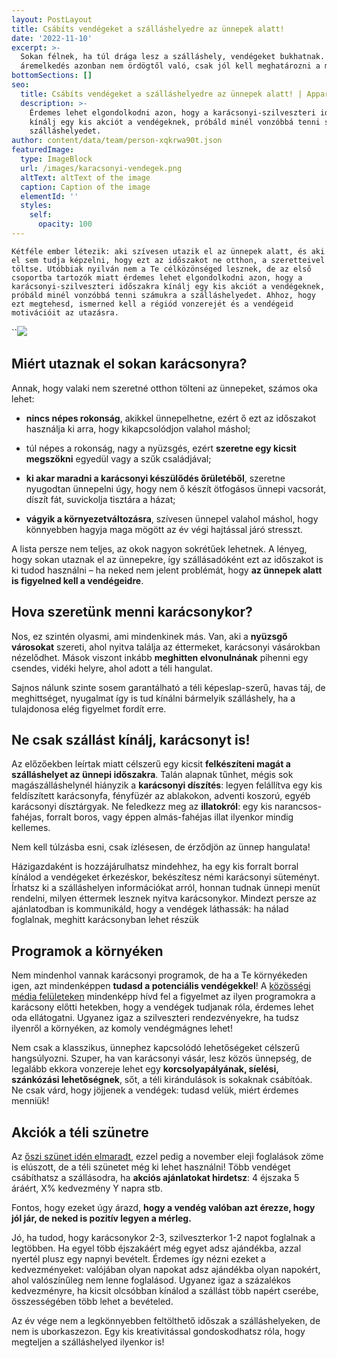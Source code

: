 ```yaml
---
layout: PostLayout
title: Csábíts vendégeket a szálláshelyedre az ünnepek alatt!
date: '2022-11-10'
excerpt: >-
  Sokan félnek, ha túl drága lesz a szálláshely, vendégeket bukhatnak. Az
  áremelkedés azonban nem ördögtől való, csak jól kell meghatározni a mértékét.
bottomSections: []
seo:
  title: Csábíts vendégeket a szálláshelyedre az ünnepek alatt! | Appartman Blog
  description: >-
    Érdemes lehet elgondolkodni azon, hogy a karácsonyi-szilveszteri időszakra
    kínálj egy kis akciót a vendégeknek, próbáld minél vonzóbbá tenni számukra a
    szálláshelyedet. 
author: content/data/team/person-xqkrwa90t.json
featuredImage:
  type: ImageBlock
  url: /images/karacsonyi-vendegek.png
  altText: altText of the image
  caption: Caption of the image
  elementId: ''
  styles:
    self:
      opacity: 100
---
```

`Kétféle ember létezik: aki szívesen utazik el az ünnepek alatt, és aki el sem tudja képzelni, hogy ezt az időszakot ne otthon, a szeretteivel töltse. Utóbbiak nyilván nem a Te célközönséged lesznek, de az első csoportba tartozók miatt érdemes lehet elgondolkodni azon, hogy a karácsonyi-szilveszteri időszakra kínálj egy kis akciót a vendégeknek, próbáld minél vonzóbbá tenni számukra a szálláshelyedet. Ahhoz, hogy ezt megtehesd, ismerned kell a régiód vonzerejét és a vendégeid motivációit az utazásra.`

``![](/images/karacsonyi-vendegek.png)

## Miért utaznak el sokan karácsonyra?

Annak, hogy valaki nem szeretné otthon tölteni az ünnepeket, számos oka lehet:

*   **nincs népes rokonság**, akikkel ünnepelhetne, ezért ő ezt az időszakot használja ki arra, hogy kikapcsolódjon valahol máshol;

*   túl népes a rokonság, nagy a nyüzsgés, ezért **szeretne egy kicsit megszökni** egyedül vagy a szűk családjával;

*   **ki akar maradni a karácsonyi készülődés őrületéből**, szeretne nyugodtan ünnepelni úgy, hogy nem ő készít ötfogásos ünnepi vacsorát, díszít fát, suvickolja tisztára a házat;

*   **vágyik a környezetváltozásra**, szívesen ünnepel valahol máshol, hogy könnyebben hagyja maga mögött az év végi hajtással járó stresszt.

A lista persze nem teljes, az okok nagyon sokrétűek lehetnek. A lényeg, hogy sokan utaznak el az ünnepekre, így szállásadóként ezt az időszakot is ki tudod használni – ha neked nem jelent problémát, hogy **az ünnepek alatt is figyelned kell a vendégeidre**.

## Hova szeretünk menni karácsonykor?

Nos, ez szintén olyasmi, ami mindenkinek más. Van, aki a **nyüzsgő városokat** szereti, ahol nyitva találja az éttermeket, karácsonyi vásárokban nézelődhet. Mások viszont inkább **meghitten elvonulnának** pihenni egy csendes, vidéki helyre, ahol adott a téli hangulat.

Sajnos nálunk szinte sosem garantálható a téli képeslap-szerű, havas táj, de meghittséget, nyugalmat így is tud kínálni bármelyik szálláshely, ha a tulajdonosa elég figyelmet fordít erre.

## Ne csak szállást kínálj, karácsonyt is!

Az előzőekben leírtak miatt célszerű egy kicsit **felkészíteni magát a szálláshelyet az ünnepi időszakra**. Talán alapnak tűnhet, mégis sok magászálláshelynél hiányzik a **karácsonyi díszítés**: legyen felállítva egy kis feldíszített karácsonyfa, fényfüzér az ablakokon, adventi koszorú, egyéb karácsonyi dísztárgyak. Ne feledkezz meg az **illatokról**: egy kis narancsos-fahéjas, forralt boros, vagy éppen almás-fahéjas illat ilyenkor mindig kellemes.

Nem kell túlzásba esni, csak ízlésesen, de érződjön az ünnep hangulata!

Házigazdaként is hozzájárulhatsz mindehhez, ha egy kis forralt borral kínálod a vendégeket érkezéskor, bekészítesz némi karácsonyi süteményt. Írhatsz ki a szálláshelyen információkat arról, honnan tudnak ünnepi menüt rendelni, milyen éttermek lesznek nyitva karácsonykor. Mindezt persze az ajánlatodban is kommunikáld, hogy a vendégek láthassák: ha nálad foglalnak, meghitt karácsonyban lehet részük

## Programok a környéken

Nem mindenhol vannak karácsonyi programok, de ha a Te környékeden igen, azt mindenképpen **tudasd a potenciális vendégekkel**! A [közösségi média felületeken](https://appartman.hu/blog/vendeghaz-vendegszerzes-facebookrol/) mindenképp hívd fel a figyelmet az ilyen programokra a karácsony előtti hetekben, hogy a vendégek tudjanak róla, érdemes lehet oda ellátogatni. Ugyanez igaz a szilveszteri rendezvényekre, ha tudsz ilyenről a környéken, az komoly vendégmágnes lehet!

Nem csak a klasszikus, ünnephez kapcsolódó lehetőségeket célszerű hangsúlyozni. Szuper, ha van karácsonyi vásár, lesz közös ünnepség, de legalább ekkora vonzereje lehet egy **korcsolyapályának, síelési, szánkózási lehetőségnek**, sőt, a téli kirándulások is sokaknak csábítóak. Ne csak várd, hogy jöjjenek a vendégek: tudasd velük, miért érdemes menniük!

## Akciók a téli szünetre

Az [őszi szünet idén elmaradt](https://appartman.hu/blog/elmarad-az-oszi-szunet-mi-lesz-a-foglalasokkal/), ezzel pedig a november eleji foglalások zöme is elúszott, de a téli szünetet még ki lehet használni! Több vendéget csábíthatsz a szállásodra, ha **akciós ajánlatokat hirdetsz**: 4 éjszaka 5 áráért, X% kedvezmény Y napra stb.

Fontos, hogy ezeket úgy árazd, **hogy a vendég valóban azt érezze, hogy jól jár, de neked is pozitív legyen a mérleg.**

Jó, ha tudod, hogy karácsonykor 2-3, szilveszterkor 1-2 napot foglalnak a legtöbben. Ha egyel több éjszakáért még egyet adsz ajándékba, azzal nyertél plusz egy napnyi bevételt. Érdemes így nézni ezeket a kedvezményeket: valójában olyan napokat adsz ajándékba olyan napokért, ahol valószínűleg nem lenne foglalásod. Ugyanez igaz a százalékos kedvezményre, ha kicsit olcsóbban kínálod a szállást több napért cserébe, összességében több lehet a bevételed.

Az év vége nem a legkönnyebben feltölthető időszak a szálláshelyeken, de nem is uborkaszezon. Egy kis kreativitással gondoskodhatsz róla, hogy megteljen a szálláshelyed ilyenkor is!
